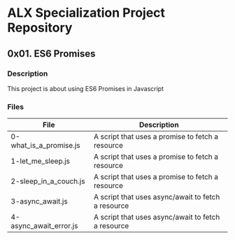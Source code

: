 # ALX Specialization Project Repository
## 0x01. ES6 Promises
### Description
This project is about using ES6 Promises in Javascript
### Files
| File                   | Description                                        |
| ---------------------- | -------------------------------------------------- |
| 0-what_is_a_promise.js | A script that uses a promise to fetch a resource   |
| 1-let_me_sleep.js      | A script that uses a promise to fetch a resource   |
| 2-sleep_in_a_couch.js  | A script that uses a promise to fetch a resource   |
| 3-async_await.js       | A script that uses async/await to fetch a resource |
| 4-async_await_error.js | A script that uses async/await to fetch a resource |